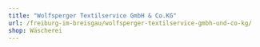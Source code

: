 ```yaml
---
title: "Wolfsperger Textilservice GmbH & Co.KG"
url: /freiburg-im-breisgau/wolfsperger-textilservice-gmbh-und-co-kg/
shop: Wäscherei
---
```

